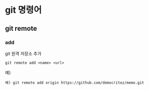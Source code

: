 # git 명령어 

## git remote

### add
git 원격 저장소 추가  
```
git remote add <name> <url>
```
예)  
```
예) git remote add origin https://github.com/democritoz/memo.git
```
